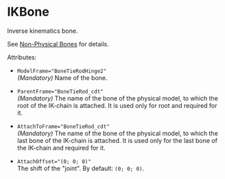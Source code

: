 # IKBone

Inverse kinematics bone.  

See [Non-Physical Bones](./../../../../general_info/fbx_file_structure/non_physical_bones.md#automaticik) for details.


Attributes:

-   `ModelFrame="BoneTieRodHinge2"`  
    *(Mandatory)* Name of the bone.

-   `ParentFrame="BoneTieRod_cdt"`  
    *(Mandatory)*  The name of the bone of the physical model, to which the root of the IK-chain is attached. It is used only for root and required for it.

-   `AttachToFrame="BoneTieRod_cdt"`  
    *(Mandatory)* The name of the bone of the physical model, to which the last bone of the IK-chain is attached. It is used only for the last bone of the IK-chain and required for it.

-   `AttachOffset="(0; 0; 0)"`  
    The shift of the "joint". By default: `(0; 0; 0)`.

